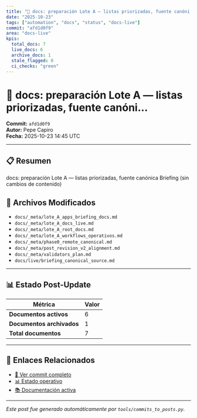 ```yaml
---
title: "📝 docs: preparación Lote A — listas priorizadas, fuente canóni..."
date: "2025-10-23"
tags: ["automation", "docs", "status", "docs-live"]
commit: "afd1d0f9"
area: "docs-live"
kpis:
  total_docs: 7
  live_docs: 6
  archive_docs: 1
  stale_flagged: 0
  ci_checks: "green"
---
```


# 📝 docs: preparación Lote A — listas priorizadas, fuente canóni...

**Commit:** `afd1d0f9`  
**Autor:** Pepe Capiro  
**Fecha:** 2025-10-23 14:45 UTC

---

## 📋 Resumen

docs: preparación Lote A — listas priorizadas, fuente canónica Briefing (sin cambios de contenido)

## 📂 Archivos Modificados

- `docs/_meta/lote_A_apps_briefing_docs.md`
- `docs/_meta/lote_A_docs_live.md`
- `docs/_meta/lote_A_root_docs.md`
- `docs/_meta/lote_A_workflows_operativos.md`
- `docs/_meta/phase0_remote_canonical.md`
- `docs/_meta/post_revision_v2_alignment.md`
- `docs/_meta/validators_plan.md`
- `docs/live/briefing_canonical_source.md`

---

## 📊 Estado Post-Update

| Métrica | Valor |
|---------|-------|
| **Documentos activos** | 6 |
| **Documentos archivados** | 1 |
| **Total documentos** | 7 |

---

## 🔗 Enlaces Relacionados

- [📁 Ver commit completo](https://github.com/ppkapiro/runart-foundry/commit/afd1d0f900a1ea5bf536a65a88454cb3660819e6)
- [📊 Estado operativo](/status/)
- [📚 Documentación activa](/docs/live/)

---

_Este post fue generado automáticamente por `tools/commits_to_posts.py`._
